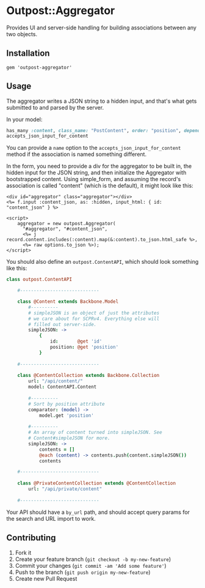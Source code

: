 # Outpost::Aggregator

Provides UI and server-side handling for building associations between
any two objects.

## Installation

    gem 'outpost-aggregator'

## Usage

The aggregator writes a JSON string to a hidden input, and that's
what gets submitted to and parsed by the server.

In your model:

```ruby
has_many :content, class_name: "PostContent", order: "position", dependent: :destroy
accepts_json_input_for_content
```

You can provide a `name` option to the `accepts_json_input_for_content` method if the association is named something different.

In the form, you need to provide a div for the aggregator to be built in,
the hidden input for the JSON string, and then initialize the Aggregator with
bootstrapped content. Using simple_form, and assuming the record's association
is called "content" (which is the default), it might look like this:

```erb
<div id="aggregator" class="aggregator"></div>
<%= f.input :content_json, as: :hidden, input_html: { id: "content_json" } %>

<script>
    aggregator = new outpost.Aggregator(
      "#aggregator", "#content_json",
      <%= j record.content.includes(:content).map(&:content).to_json.html_safe %>, 
      <%= raw options.to_json %>);
</script>
```

You should also define an `outpost.ContentAPI`, which should look something like this:

```coffee
class outpost.ContentAPI

    #-----------------------------

    class @Content extends Backbone.Model
        #----------
        # simpleJSON is an object of just the attributes
        # we care about for SCPRv4. Everything else will
        # filled out server-side.
        simpleJSON: ->
            {
                id:       @get 'id'
                position: @get 'position'
            }
    
    #-----------------------------
    
    class @ContentCollection extends Backbone.Collection
        url: "/api/content/"
        model: ContentAPI.Content
            
        #----------
        # Sort by position attribute
        comparator: (model) ->
            model.get 'position'
        
        #----------
        # An array of content turned into simpleJSON. See
        # Content#simpleJSON for more.
        simpleJSON: ->
            contents = []
            @each (content) -> contents.push(content.simpleJSON())
            contents

    #-----------------------------
    
    class @PrivateContentCollection extends @ContentCollection
        url: "/api/private/content"
        
    #-----------------------------
```

Your API should have a `by_url` path, and should accept query params for 
the search and URL import to work.

## Contributing

1. Fork it
2. Create your feature branch (`git checkout -b my-new-feature`)
3. Commit your changes (`git commit -am 'Add some feature'`)
4. Push to the branch (`git push origin my-new-feature`)
5. Create new Pull Request
